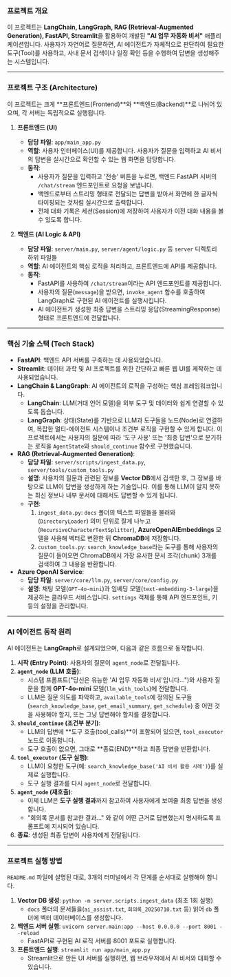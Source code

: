 ### 프로젝트 개요

이 프로젝트는 **LangChain, LangGraph, RAG (Retrieval-Augmented Generation), FastAPI, Streamlit**을 활용하여 개발된 **"AI 업무 자동화 비서"** 애플리케이션입니다. 사용자가 자연어로 질문하면, AI 에이전트가 자체적으로 판단하여 필요한 도구(Tool)를 사용하고, 사내 문서 검색이나 일정 확인 등을 수행하여 답변을 생성해주는 시스템입니다.

---

### 프로젝트 구조 (Architecture)

이 프로젝트는 크게 **프론트엔드(Frontend)**와 **백엔드(Backend)**로 나뉘어 있으며, 각 서버는 독립적으로 실행됩니다.

1.  **프론트엔드 (UI)**
    * **담당 파일**: `app/main_app.py`
    * **역할**: 사용자 인터페이스(UI)를 제공합니다. 사용자가 질문을 입력하고 AI 비서의 답변을 실시간으로 확인할 수 있는 웹 화면을 담당합니다.
    * **동작**:
        * 사용자가 질문을 입력하고 '전송' 버튼을 누르면, 백엔드 FastAPI 서버의 `/chat/stream` 엔드포인트로 요청을 보냅니다.
        * 백엔드로부터 스트리밍 형태로 전달되는 답변을 받아서 화면에 한 글자씩 타이핑되는 것처럼 실시간으로 출력합니다.
        * 전체 대화 기록은 세션(Session)에 저장하여 사용자가 이전 대화 내용을 볼 수 있도록 합니다.

2.  **백엔드 (AI Logic & API)**
    * **담당 파일**: `server/main.py`, `server/agent/logic.py` 등 `server` 디렉토리 하위 파일들
    * **역할**: AI 에이전트의 핵심 로직을 처리하고, 프론트엔드에 API를 제공합니다.
    * **동작**:
        * FastAPI를 사용하여 `/chat/stream`이라는 API 엔드포인트를 제공합니다.
        * 사용자의 질문(`message`)을 받으면, `invoke_agent` 함수를 호출하여 LangGraph로 구현된 AI 에이전트를 실행시킵니다.
        * AI 에이전트가 생성한 최종 답변을 스트리밍 응답(StreamingResponse) 형태로 프론트엔드에 전달합니다.

---

### 핵심 기술 스택 (Tech Stack)

* **FastAPI**: 백엔드 API 서버를 구축하는 데 사용되었습니다.
* **Streamlit**: 데이터 과학 및 AI 프로젝트를 위한 간단하고 빠른 웹 UI를 제작하는 데 사용되었습니다.
* **LangChain & LangGraph**: AI 에이전트의 로직을 구성하는 핵심 프레임워크입니다.
    * **LangChain**: LLM(거대 언어 모델)을 외부 도구 및 데이터와 쉽게 연결할 수 있도록 돕습니다.
    * **LangGraph**: 상태(State)를 기반으로 LLM과 도구들을 노드(Node)로 연결하여, 복잡한 멀티-에이전트 시스템이나 조건부 로직을 구현할 수 있게 합니다. 이 프로젝트에서는 사용자의 질문에 따라 '도구 사용' 또는 '최종 답변'으로 분기하는 로직을 `AgentState`와 `should_continue` 함수로 구현했습니다.
* **RAG (Retrieval-Augmented Generation)**:
    * **담당 파일**: `server/scripts/ingest_data.py`, `server/tools/custom_tools.py`
    * **설명**: 사용자의 질문과 관련된 정보를 **Vector DB**에서 검색한 후, 그 정보를 바탕으로 LLM이 답변을 생성하게 하는 기술입니다. 이를 통해 LLM이 알지 못하는 최신 정보나 내부 문서에 대해서도 답변할 수 있게 됩니다.
    * **구현**:
        1.  `ingest_data.py`: `docs` 폴더의 텍스트 파일들을 불러와(`DirectoryLoader`) 의미 단위로 잘게 나누고(`RecursiveCharacterTextSplitter`), **AzureOpenAIEmbeddings** 모델을 사용해 벡터로 변환한 뒤 **ChromaDB**에 저장합니다.
        2.  `custom_tools.py`: `search_knowledge_base`라는 도구를 통해 사용자의 질문이 들어오면 ChromaDB에서 가장 유사한 문서 조각(chunk) 3개를 검색하여 그 내용을 반환합니다.
* **Azure OpenAI Service**:
    * **담당 파일**: `server/core/llm.py`, `server/core/config.py`
    * **설명**: 채팅 모델(`GPT-4o-mini`)과 임베딩 모델(`text-embedding-3-large`)을 제공하는 클라우드 서비스입니다. `settings` 객체를 통해 API 엔드포인트, 키 등의 설정을 관리합니다.

---

### AI 에이전트 동작 원리

AI 에이전트는 **LangGraph**로 설계되었으며, 다음과 같은 흐름으로 동작합니다.

1.  **시작 (Entry Point)**: 사용자의 질문이 `agent_node`로 전달됩니다.
2.  **`agent_node` (LLM 호출)**:
    * 시스템 프롬프트("당신은 유능한 'AI 업무 자동화 비서'입니다...")와 사용자 질문을 함께 **GPT-4o-mini** 모델(`llm_with_tools`)에 전달합니다.
    * LLM은 질문 의도를 파악하고, `available_tools`에 정의된 도구들(`search_knowledge_base`, `get_email_summary`, `get_schedule`) 중 어떤 것을 사용해야 할지, 또는 그냥 답변해야 할지를 결정합니다.
3.  **`should_continue` (조건부 분기)**:
    * LLM의 답변에 **도구 호출(tool\_calls)**이 포함되어 있으면, `tool_executor` 노드로 이동합니다.
    * 도구 호출이 없으면, 그대로 **종료(END)**하고 최종 답변을 반환합니다.
4.  **`tool_executor` (도구 실행)**:
    * LLM이 요청한 도구(예: `search_knowledge_base('AI 비서 활용 사례')`)를 실제로 실행합니다.
    * 도구 실행 결과를 다시 `agent_node`로 전달합니다.
5.  **`agent_node` (재호출)**:
    * 이제 LLM은 **도구 실행 결과**까지 참고하여 사용자에게 보여줄 최종 답변을 생성합니다.
    * "회의록 문서를 참고한 결과..." 와 같이 어떤 근거로 답변했는지 명시하도록 프롬프트에 지시되어 있습니다.
6.  **종료**: 생성된 최종 답변이 사용자에게 전달됩니다.

---

### 프로젝트 실행 방법

`README.md` 파일에 설명된 대로, 3개의 터미널에서 각 단계를 순서대로 실행해야 합니다.

1.  **Vector DB 생성**: `python -m server.scripts.ingest_data` (최초 1회 실행)
    * `docs` 폴더의 문서들을(`ai_assist.txt`, `회의록_20250710.txt` 등) 읽어 `db` 폴더에 벡터 데이터베이스를 생성합니다.
2.  **백엔드 서버 실행**: `uvicorn server.main:app --host 0.0.0.0 --port 8001 --reload`
    * FastAPI로 구현된 AI 로직 서버를 8001 포트로 실행합니다.
3.  **프론트엔드 실행**: `streamlit run app/main_app.py`
    * Streamlit으로 만든 UI 서버를 실행하면, 웹 브라우저에서 AI 비서와 대화할 수 있습니다.

